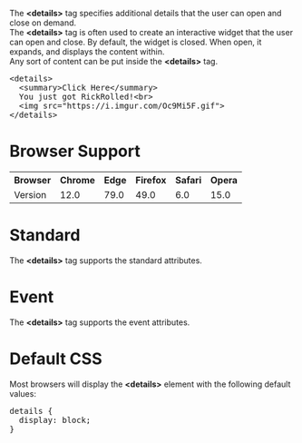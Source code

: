 The <b>&lt;details&gt;</b> tag specifies additional details that the user can open and close on demand.
<br>
The <b>&lt;details&gt;</b> tag is often used to create an interactive widget that the user can open and close. By default, the widget is closed. When open, it expands, and displays the content within.
<br>
Any sort of content can be put inside the <b>&lt;details&gt;</b> tag.
<pre>
&lt;details&gt;
  &lt;summary&gt;Click Here&lt;/summary&gt;
  You just got RickRolled!&lt;br&gt;
  &lt;img src="https://i.imgur.com/Oc9Mi5F.gif"&gt;
&lt;/details&gt;
</pre>
<h1>Browser Support</h1>
<table class="ws-table-all notranslate">
  <tr>
    <th>Browser</th>
    <th>Chrome</th>
    <th>Edge</th>
    <th>Firefox</th>
    <th>Safari</th>
    <th>Opera</th>
  </tr>
  <tr>
    <td>Version</td>
    <td>12.0</td>
    <td>79.0</td>
    <td>49.0</td>
    <td>6.0</td>
    <td>15.0</td>
  </tr>
</table>
<h1>Standard</h1>
The <b>&lt;details&gt;</b> tag supports the standard attributes.
<h1>Event</h1>
The <b>&lt;details&gt;</b> tag supports the event attributes.
<h1>Default CSS</h1>
Most browsers will display the <b>&lt;details&gt;</b> element with the following default values:
<pre>
details {
  display: block;
}
</pre>
